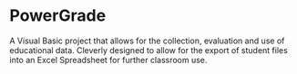 # PowerGrade
A Visual Basic project that allows for the collection, evaluation and use of educational data. Cleverly designed to allow for the export of student files into an Excel Spreadsheet for further classroom use.
